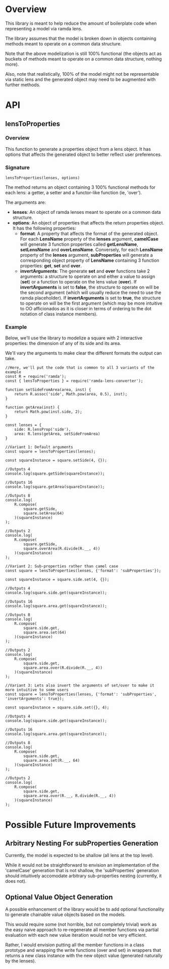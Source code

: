 # Overview

This library is meant to help reduce the amount of boilerplate code when representing a model via ramda lens.

The library assumes that the model is broken down in objects containing methods meant to operate on a common data structure.

Note that the above modelization is still 100% functional (the objects act as buckets of methods meant to operate on a common data structure, nothing more).

Also, note that realistically, 100% of the model might not be representable via static lens and the generated object may need to be augmented with further methods.

# API

## lensToProperties

### Overview

This function to generate a properties object from a lens object. It has options that affects the generated object to better reflect user preferences.

### Signature

```
lensToProperties(lenses, options)
```

The method returns an object containing 3 100% functional methods for each lens: a getter, a setter and a functor-like function (ie, 'over').

The arguments are:

- **lenses**: An object of ramda lenses meant to operate on a common data structure.
- **options**: An object of properties that affects the return properties object. It has the following properties:
  * **format**: A property that affects the format of the generated object. For each **LensName** property of the **lenses** argument, **camelCase** will generate 3 function properties called **getLensName**, **setLensName** and **overLensName**. Conversely, for each **LensName** property of the **lenses** argument, **subProperties** will generate a corresponding object property of **LensName** containing 3 function properties: **get**, **set** and **over**.
  * **invertArguments**: The generate **set** and **over** functions take 2 arguments: a structure to operate on and either a value to assign (**set**) or a function to operate on the lens value (**over**). If **invertArguments** is set to **false**, the structure to operate on will be the second argument (which will usually reduce the need to use the ramda placeholder). If **invertArguments** is set to **true**, the structure to operate on will be the first argument (which may be more intuitive to OO afficionados as it is closer in terms of ordering to the dot notation of class instance members).

### Example

Below, we'll use the library to modelize a square with 2 interactive properties: the dimension of any of its side and its area.

We'll vary the arguments to make clear the different formats the output can take.

```
//Here, we'll put the code that is common to all 3 variants of the example
const R = require('ramda');
const { lensToProperties } = require('ramda-lens-converter');

function setSideFromArea(area, inst) {
    return R.assoc('side', Math.pow(area, 0.5), inst);
}

function getArea(inst) {
    return Math.pow(inst.side, 2);
}

const lenses = {
    side: R.lensProp('side'),
    area: R.lens(getArea, setSideFromArea)
}
```

```
//Variant 1: Default arguments
const square = lensToProperties(lenses);

const squareInstance = square.setSide(4, {});

//Outputs 4
console.log(square.getSide(squareInstance));

//Outputs 16
console.log(square.getArea(squareInstance));

//Outputs 8
console.log(
    R.compose(
        square.getSide,
        square.setArea(64)
    )(squareInstance)  
);  

//Outputs 2
console.log(
    R.compose(
        square.getSide,
        square.overArea(R.divide(R.__, 4))
    )(squareInstance)  
);  
```

```
//Variant 2: Sub-properties rather than camel case
const square = lensToProperties(lenses, {'format': 'subProperties'});

const squareInstance = square.side.set(4, {});

//Outputs 4
console.log(square.side.get(squareInstance));

//Outputs 16
console.log(square.area.get(squareInstance));

//Outputs 8
console.log(
    R.compose(
        square.side.get,
        square.area.set(64)
    )(squareInstance)  
);  

//Outputs 2
console.log(
    R.compose(
        square.side.get,
        square.area.over(R.divide(R.__, 4))
    )(squareInstance)  
);  
```

```
//Variant 3: Lets also invert the arguments of set/over to make it more intuitive to some users
const square = lensToProperties(lenses, {'format': 'subProperties', 'invertArguments': true});

const squareInstance = square.side.set({}, 4);

//Outputs 4
console.log(square.side.get(squareInstance));

//Outputs 16
console.log(square.area.get(squareInstance));

//Outputs 8
console.log(
    R.compose(
        square.side.get,
        square.area.set(R.__, 64)
    )(squareInstance)  
);  

//Outputs 2
console.log(
    R.compose(
        square.side.get,
        square.area.over(R.__, R.divide(R.__, 4))
    )(squareInstance)  
);  
```

# Possible Future Improvements

## Arbitrary Nesting For subProperties Generation

Currently, the model is expected to be shallow (all lens at the top level).

While it would not be straightforward to envision an implementation of the 'camelCase' generation that is not shallow, the 'subProperties' generation should intuitively accomodate arbitrary sub-properties nesting (currently, it does not).

## Optional Value Object Generation

A possible enhancement of the library would be to add optional functionality to generate chainable value objects based on the models.

This would require some (not horrible, but not completely trivial) work as the easy naive approach to re-regenerate all member functions via partial evaluation with each new value iteration would not be very efficient.

Rather, I would envision putting all the member functions in a class prototype and wrapping the write functions (over and set) in wrappers that returns a new class instance with the new object value (generated naturally by the lenses).
